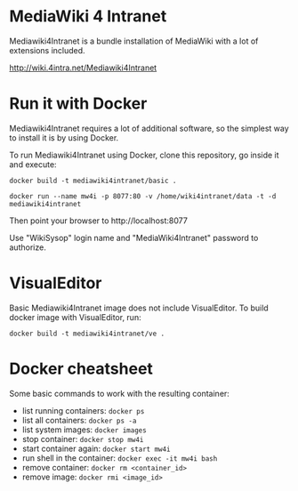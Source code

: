 # MediaWiki 4 Intranet

Mediawiki4Intranet is a bundle installation of MediaWiki with a lot of extensions included.

http://wiki.4intra.net/Mediawiki4Intranet

# Run it with Docker

Mediawiki4Intranet requires a lot of additional software, so the simplest way to
install it is by using Docker.

To run Mediawiki4Intranet using Docker, clone this repository, go inside it and execute:

    docker build -t mediawiki4intranet/basic .

    docker run --name mw4i -p 8077:80 -v /home/wiki4intranet/data -t -d mediawiki4intranet

Then point your browser to http://localhost:8077

Use "WikiSysop" login name and "MediaWiki4Intranet" password to authorize.

# VisualEditor

Basic Mediawiki4Intranet image does not include VisualEditor. To build docker image with
VisualEditor, run:

    docker build -t mediawiki4intranet/ve .

# Docker cheatsheet

Some basic commands to work with the resulting container:

* list running containers: `docker ps`
* list all containers: `docker ps -a`
* list system images: `docker images`
* stop container: `docker stop mw4i`
* start container again: `docker start mw4i`
* run shell in the container: `docker exec -it mw4i bash`
* remove container: `docker rm <container_id>`
* remove image: `docker rmi <image_id>`
